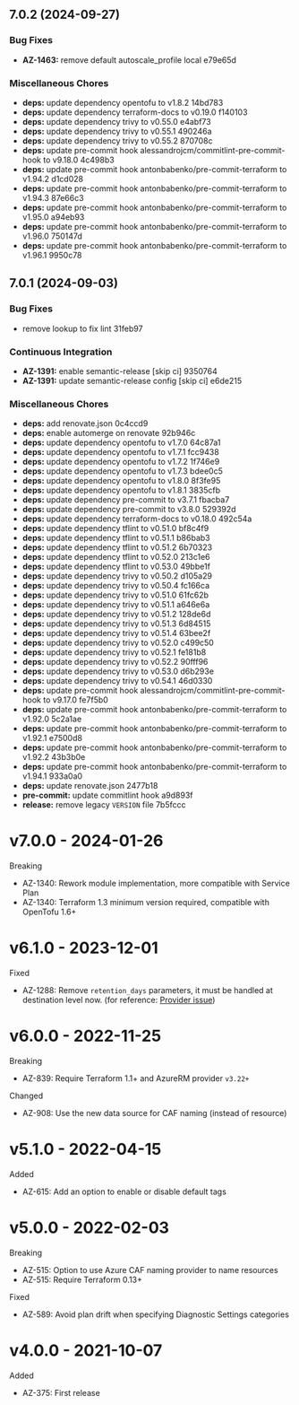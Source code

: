 ## 7.0.2 (2024-09-27)

### Bug Fixes

* **AZ-1463:** remove default autoscale_profile local e79e65d

### Miscellaneous Chores

* **deps:** update dependency opentofu to v1.8.2 14bd783
* **deps:** update dependency terraform-docs to v0.19.0 f140103
* **deps:** update dependency trivy to v0.55.0 e4abf73
* **deps:** update dependency trivy to v0.55.1 490246a
* **deps:** update dependency trivy to v0.55.2 870708c
* **deps:** update pre-commit hook alessandrojcm/commitlint-pre-commit-hook to v9.18.0 4c498b3
* **deps:** update pre-commit hook antonbabenko/pre-commit-terraform to v1.94.2 d1cd028
* **deps:** update pre-commit hook antonbabenko/pre-commit-terraform to v1.94.3 87e66c3
* **deps:** update pre-commit hook antonbabenko/pre-commit-terraform to v1.95.0 a94eb93
* **deps:** update pre-commit hook antonbabenko/pre-commit-terraform to v1.96.0 750147d
* **deps:** update pre-commit hook antonbabenko/pre-commit-terraform to v1.96.1 9950c78

## 7.0.1 (2024-09-03)

### Bug Fixes

* remove lookup to fix lint 31feb97

### Continuous Integration

* **AZ-1391:** enable semantic-release [skip ci] 9350764
* **AZ-1391:** update semantic-release config [skip ci] e6de215

### Miscellaneous Chores

* **deps:** add renovate.json 0c4ccd9
* **deps:** enable automerge on renovate 92b946c
* **deps:** update dependency opentofu to v1.7.0 64c87a1
* **deps:** update dependency opentofu to v1.7.1 fcc9438
* **deps:** update dependency opentofu to v1.7.2 1f746e9
* **deps:** update dependency opentofu to v1.7.3 bdee0c5
* **deps:** update dependency opentofu to v1.8.0 8f3fe95
* **deps:** update dependency opentofu to v1.8.1 3835cfb
* **deps:** update dependency pre-commit to v3.7.1 fbacba7
* **deps:** update dependency pre-commit to v3.8.0 529392d
* **deps:** update dependency terraform-docs to v0.18.0 492c54a
* **deps:** update dependency tflint to v0.51.0 bf8c4f9
* **deps:** update dependency tflint to v0.51.1 b86bab3
* **deps:** update dependency tflint to v0.51.2 6b70323
* **deps:** update dependency tflint to v0.52.0 213c1e6
* **deps:** update dependency tflint to v0.53.0 49bbe1f
* **deps:** update dependency trivy to v0.50.2 d105a29
* **deps:** update dependency trivy to v0.50.4 fc166ca
* **deps:** update dependency trivy to v0.51.0 61fc62b
* **deps:** update dependency trivy to v0.51.1 a646e6a
* **deps:** update dependency trivy to v0.51.2 128de6d
* **deps:** update dependency trivy to v0.51.3 6d84515
* **deps:** update dependency trivy to v0.51.4 63bee2f
* **deps:** update dependency trivy to v0.52.0 c499c50
* **deps:** update dependency trivy to v0.52.1 fe181b8
* **deps:** update dependency trivy to v0.52.2 90fff96
* **deps:** update dependency trivy to v0.53.0 d6b293e
* **deps:** update dependency trivy to v0.54.1 46d0330
* **deps:** update pre-commit hook alessandrojcm/commitlint-pre-commit-hook to v9.17.0 fe7f5b0
* **deps:** update pre-commit hook antonbabenko/pre-commit-terraform to v1.92.0 5c2a1ae
* **deps:** update pre-commit hook antonbabenko/pre-commit-terraform to v1.92.1 e7500d8
* **deps:** update pre-commit hook antonbabenko/pre-commit-terraform to v1.92.2 43b3b0e
* **deps:** update pre-commit hook antonbabenko/pre-commit-terraform to v1.94.1 933a0a0
* **deps:** update renovate.json 2477b18
* **pre-commit:** update commitlint hook a9d893f
* **release:** remove legacy `VERSION` file 7b5fccc

# v7.0.0 - 2024-01-26

Breaking
  * AZ-1340: Rework module implementation, more compatible with Service Plan
  * AZ-1340: Terraform 1.3 minimum version required, compatible with OpenTofu 1.6+

# v6.1.0 - 2023-12-01

Fixed
  * AZ-1288: Remove `retention_days` parameters, it must be handled at destination level now. (for reference: [Provider issue](https://github.com/hashicorp/terraform-provider-azurerm/issues/23051))

# v6.0.0 - 2022-11-25

Breaking
  * AZ-839: Require Terraform 1.1+ and AzureRM provider `v3.22+`

Changed
  * AZ-908: Use the new data source for CAF naming (instead of resource)

# v5.1.0 - 2022-04-15

Added
  * AZ-615: Add an option to enable or disable default tags

# v5.0.0 - 2022-02-03

Breaking
  * AZ-515: Option to use Azure CAF naming provider to name resources
  * AZ-515: Require Terraform 0.13+

Fixed
  * AZ-589: Avoid plan drift when specifying Diagnostic Settings categories

# v4.0.0 - 2021-10-07

Added
  * AZ-375: First release
